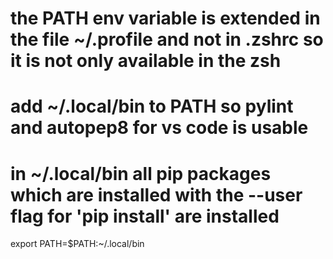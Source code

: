 # the PATH env variable is extended in the file ~/.profile and not in .zshrc so it is not only available in the zsh

# add ~/.local/bin to PATH so pylint and autopep8 for vs code is usable
# in ~/.local/bin all pip packages which are installed with the --user flag for 'pip install' are installed
export PATH=$PATH:~/.local/bin
